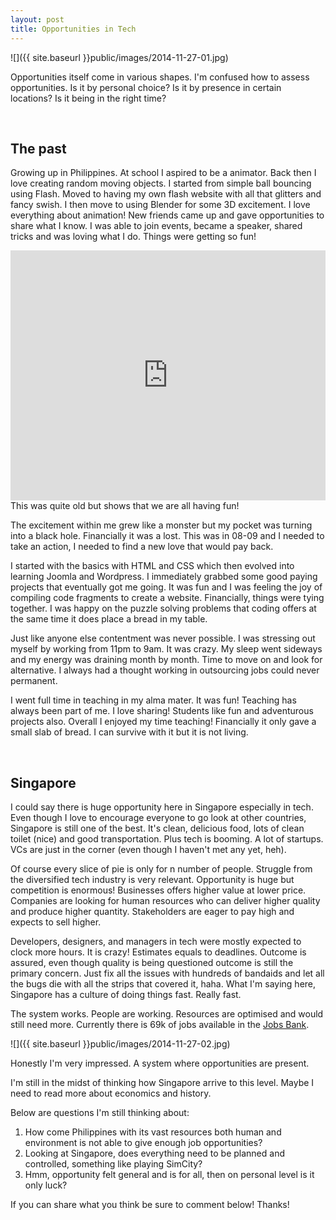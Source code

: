 ```yaml
---
layout: post
title: Opportunities in Tech
---
```


![]({{ site.baseurl }}public/images/2014-11-27-01.jpg)

Opportunities itself come in various shapes. I'm confused how to assess opportunities. Is it by personal choice? Is it by presence in certain locations? Is it being in the right time?

<!--more-->

<br/>

## The past

Growing up in Philippines. At school I aspired to be a animator. Back then I love creating random moving objects. I started from simple ball bouncing using Flash. Moved to having my own flash website with all that glitters and fancy swish. I then move to using Blender for some 3D excitement. I love everything about animation! New friends came up and gave opportunities to share what I know. I was able to join events, became a speaker, shared tricks and was loving what I do. Things were getting so fun!

<iframe src="https://player.vimeo.com/video/1793901" width="100%" height="400" frameborder="0" webkitallowfullscreen mozallowfullscreen allowfullscreen></iframe>
This was quite old but shows that we are all having fun!

The excitement within me grew like a monster but my pocket was turning into a black hole. Financially it was a lost. This was in 08-09 and I needed to take an action, I needed to find a new love that would pay back.

I started with the basics with HTML and CSS which then evolved into learning Joomla and Wordpress. I immediately grabbed some good paying projects that eventually got me going. It was fun and I was feeling the joy of compiling code fragments to create a website. Financially, things were tying together. I was happy on the puzzle solving problems that coding offers at the same time it does place a bread in my table.

Just like anyone else contentment was never possible. I was stressing out myself by working from 11pm to 9am. It was crazy. My sleep went sideways and my energy was draining month by month. Time to move on and look for alternative. I always had a thought working in outsourcing jobs could never permanent.

I went full time in teaching in my alma mater. It was fun! Teaching has always been part of me. I love sharing! Students like fun and adventurous projects also. Overall I enjoyed my time teaching! Financially it only gave a small slab of bread. I can survive with it but it is not living.

<br/>

## Singapore

I could say there is huge opportunity here in Singapore especially in tech. Even though I love to encourage everyone to go look at other countries, Singapore is still one of the best. It's clean, delicious food, lots of clean toilet (nice) and good transportation. Plus tech is booming. A lot of startups. VCs are just in the corner (even though I haven't met any yet, heh).

Of course every slice of pie is only for n number of people. Struggle from the diversified tech industry is very relevant. Opportunity is huge but competition is enormous! Businesses offers higher value at lower price. Companies are looking for human resources who can deliver higher quality and produce higher quantity. Stakeholders are eager to pay high and expects to sell higher.

Developers, designers, and managers in tech were mostly expected to clock more hours. It is crazy! Estimates equals to deadlines. Outcome is assured, even though quality is being questioned outcome is still the primary concern. Just fix all the issues with hundreds of bandaids and let all the bugs die with all the strips that covered it, haha. What I'm saying here, Singapore has a culture of doing things fast. Really fast.

The system works. People are working. Resources are optimised and would still need more. Currently there is 69k of jobs available in the [Jobs Bank](https://www.jobsbank.gov.sg/).

![]({{ site.baseurl }}public/images/2014-11-27-02.jpg)

Honestly I'm very impressed. A system where opportunities are present.  

I'm still in the midst of thinking how Singapore arrive to this level. Maybe I need to read more about economics and history.

Below are questions I'm still thinking about:

1. How come Philippines with its vast resources both human and environment is not able to give enough job opportunities?
2. Looking at Singapore, does everything need to be planned and controlled, something like playing SimCity?
3. Hmm, opportunity felt general and is for all, then on personal level is it only luck?

If you can share what you think be sure to comment below! Thanks!
